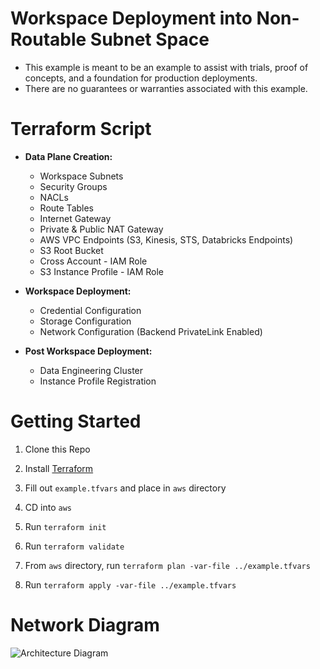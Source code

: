 # Workspace Deployment into Non-Routable Subnet Space

- This example is meant to be an example to assist with trials, proof of concepts, and a foundation for production deployments. 
- There are no guarantees or warranties associated with this example.

# Terraform Script

- **Data Plane Creation:**
    - Workspace Subnets
    - Security Groups
    - NACLs
    - Route Tables
    - Internet Gateway
    - Private & Public NAT Gateway
    - AWS VPC Endpoints (S3, Kinesis, STS, Databricks Endpoints)
    - S3 Root Bucket
    - Cross Account - IAM Role
    - S3 Instance Profile - IAM Role

- **Workspace Deployment:**
    - Credential Configuration
    - Storage Configuration
    - Network Configuration (Backend PrivateLink Enabled)

- **Post Workspace Deployment:**
    - Data Engineering Cluster 
    - Instance Profile Registration

# Getting Started

1. Clone this Repo 

2. Install [Terraform](https://developer.hashicorp.com/terraform/downloads)

3. Fill out `example.tfvars` and place in `aws` directory

5. CD into `aws`

5. Run `terraform init`

6. Run `terraform validate`

7. From `aws` directory, run `terraform plan -var-file ../example.tfvars`

8. Run `terraform apply -var-file ../example.tfvars`


# Network Diagram

![Architecture Diagram](https://github.com/JDBraun/standard-terraform-example/blob/master/img/Standard%20-%20Network%20Topology.png)
